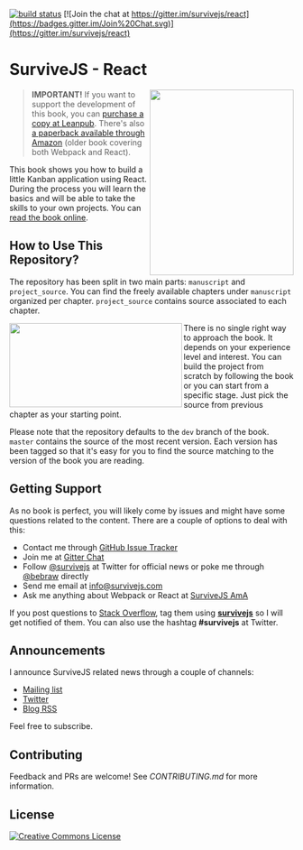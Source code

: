 [![build status](https://secure.travis-ci.org/survivejs/react-book.svg)](http://travis-ci.org/survivejs/react-book) [![Join the chat at https://gitter.im/survivejs/react](https://badges.gitter.im/Join%20Chat.svg)](https://gitter.im/survivejs/react)

# SurviveJS - React

<img align="right" width="255" height="329" src="manuscript/images/title_page_small.png" />

> **IMPORTANT!** If you want to support the development of this book, you can [purchase a copy at Leanpub](https://leanpub.com/survivejs-react). There's also [a paperback available through Amazon](http://www.amazon.com/SurviveJS-Webpack-React-apprentice-master/dp/152391050X/) (older book covering both Webpack and React).

This book shows you how to build a little Kanban application using React. During the process you will learn the basics and will be able to take the skills to your own projects. You can [read the book online](http://survivejs.com/react/introduction/).

## How to Use This Repository?

The repository has been split in two main parts: `manuscript` and `project_source`. You can find the freely available chapters under `manuscript` organized per chapter. `project_source` contains source associated to each chapter.

<img align="left" width="306" height="149" src="manuscript/images/github.png" />

There is no single right way to approach the book. It depends on your experience level and interest. You can build the project from scratch by following the book or you can start from a specific stage. Just pick the source from previous chapter as your starting point.

Please note that the repository defaults to the `dev` branch of the book. `master` contains the source of the most recent version. Each version has been tagged so that it's easy for you to find the source matching to the version of the book you are reading.

## Getting Support

As no book is perfect, you will likely come by issues and might have some questions related to the content. There are a couple of options to deal with this:

* Contact me through [GitHub Issue Tracker](https://github.com/survivejs/react/issues)
* Join me at [Gitter Chat](https://gitter.im/survivejs/react)
* Follow [@survivejs](https://twitter.com/survivejs) at Twitter for official news or poke me through [@bebraw](https://twitter.com/bebraw) directly
* Send me email at [info@survivejs.com](mailto:info@survivejs.com)
* Ask me anything about Webpack or React at [SurviveJS AmA](https://github.com/survivejs/ama/issues)

If you post questions to [Stack Overflow](http://stackoverflow.com/search?q=survivejs), tag them using [**survivejs**](https://stackoverflow.com/questions/tagged/survivejs) so I will get notified of them. You can also use the hashtag **#survivejs** at Twitter.

## Announcements

I announce SurviveJS related news through a couple of channels:

* [Mailing list](http://eepurl.com/bth1v5)
* [Twitter](https://twitter.com/survivejs)
* [Blog RSS](http://survivejs.com/atom.xml)

Feel free to subscribe.

## Contributing

Feedback and PRs are welcome! See *CONTRIBUTING.md* for more information.

## License

<a rel="license" href="https://creativecommons.org/licenses/by-nc-nd/4.0/legalcode.pt"><img alt="Creative Commons License" style="border-width:0" src="https://i.creativecommons.org/l/by-nc-nd/3.0/88x31.png" /></a>
